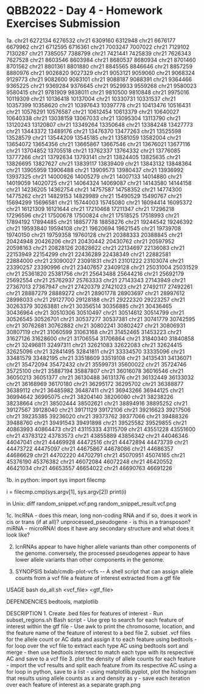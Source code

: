 # QBB2022 - Day 4 - Homework Exercises Submission

1a.
chr21	6272134	6276532
chr21	6309160	6312948
chr21	6676177	6679962
chr21	6712595	6716361
chr21	7003247	7007022
chr21	7129102	7130287
chr21	7385057	7388799
chr21	7421441	7425839
chr21	7626343	7627528
chr21	8603546	8603984
chr21	8680537	8680934
chr21	8701460	8701562
chr21	8801361	8801880
chr21	8845565	8846646
chr21	8857259	8880976
chr21	9026820	9027329
chr21	9053121	9059060
chr21	9068324	9129773
chr21	9082600	9083101
chr21	9088187	9088391
chr21	9364466	9365225
chr21	9369284	9376645
chr21	9529933	9559268
chr21	9580023	9580415
chr21	9781909	9838011
chr21	9810500	9810848
chr21	9975016	10119309
chr21	10136418	10137004
chr21	10330731	10331537
chr21	10357399	10358620
chr21	10397643	10397778
chr21	10413476	10516431
chr21	10576291	10576587
chr21	10612454	10613379
chr21	10640027	10640338
chr21	13038159	13067033
chr21	13095304	13113790
chr21	13120243	13120807
chr21	13349264	13350648
chr21	13384248	13427773
chr21	13443372	13489176
chr21	13476370	13477263
chr21	13525598	13528579
chr21	13544209	13545185
chr21	13581059	13582004
chr21	13654072	13654356
chr21	13665867	13667546
chr21	13676021	13677116
chr21	13704852	13705518
chr21	13762337	13764332
chr21	13776085	13777266
chr21	13792634	13793141
chr21	13824405	13825635
chr21	13826695	13827627
chr21	13839117	13839409
chr21	13843132	13848364
chr21	13905959	13906488
chr21	13909573	13980437
chr21	13936992	13937325
chr21	14000926	14005279
chr21	14007133	14014880
chr21	14019059	14020725
chr21	14064324	14069087
chr21	14143580	14144158
chr21	14236205	14362754
chr21	14757587	14758352
chr21	14774300	14775262
chr21	14829153	14829989
chr21	15490529	15490767
chr21	15694299	15696581
chr21	15744003	15745080
chr21	16094414	16095372
chr21	16121309	16121644
chr21	17210468	17211347
chr21	17296218	17296596
chr21	17500678	17500824
chr21	17518525	17518993
chr21	17894192	17894485
chr21	18857778	18858276
chr21	19244542	19246392
chr21	19593840	19594108
chr21	19620694	19621545
chr21	19739708	19740150
chr21	19759358	19760128
chr21	20388333	20388845
chr21	20424948	20426206
chr21	20430442	20430762
chr21	20597952	20598163
chr21	20828126	20828622
chr21	22134697	22136083
chr21	22153949	22154299
chr21	22436289	22438349
chr21	22882581	22884000
chr21	23090027	23091831
chr21	23101222	23103074
chr21	23390257	23390996
chr21	23407657	23409128
chr21	25031004	25031529
chr21	25361820	25381756
chr21	25643488	25644216
chr21	25692179	25692554
chr21	25762937	25763333
chr21	27143343	27143949
chr21	27367013	27367947
chr21	27420379	27421023
chr21	27492117	27492261
chr21	28887279	28889272
chr21	28901778	28903697
chr21	28997612	28998033
chr21	29127700	29128188
chr21	29222320	29223257
chr21	30263379	30263881
chr21	30356514	30356885
chr21	30436465	30436964
chr21	30510306	30510497
chr21	30514612	30514799
chr21	30526545	30526701
chr21	30537277	30537381
chr21	30741779	30742595
chr21	30762681	30762882
chr21	30802241	30802427
chr21	30806931	30807119
chr21	31060599	31063168
chr21	31452465	31453223
chr21	31627126	31628600
chr21	31706554	31706864
chr21	31840340	31840858
chr21	32496811	32497311
chr21	32621083	32622083
chr21	32624415	32625096
chr21	32841495	32841811
chr21	33334570	33335096
chr21	33481579	33482195
chr21	33518609	33519108
chr21	34135431	34136071
chr21	35472094	35472432
chr21	35599731	35600022
chr21	35724746	35725100
chr21	35887194	35887807
chr21	36016078	36016546
chr21	36050213	36051377
chr21	36130488	36131376
chr21	36132449	36133032
chr21	36168969	36170180
chr21	36295172	36295702
chr21	36388877	36389112
chr21	36485982	36487411
chr21	36943266	36944125
chr21	36994642	36995075
chr21	38204140	38206080
chr21	38238226	38238664
chr21	38502444	38502621
chr21	38894916	38895252
chr21	39127567	39128040
chr21	39171129	39172106
chr21	39216623	39217506
chr21	39235385	39236020
chr21	39373762	39377066
chr21	39488326	39488760
chr21	39491543	39491898
chr21	39525582	39529855
chr21	40863993	40864473
chr21	43115333	43115709
chr21	43551228	43551600
chr21	43783122	43783573
chr21	43855889	43856342
chr21	44046346	44047041
chr21	44469928	44472516
chr21	44472894	44473739
chr21	44473722	44475097
chr21	44675867	44678086
chr21	44686357	44686629
chr21	44702220	44702791
chr21	45070951	45074165
chr21	45376190	45376382
chr21	46072084	46072248
chr21	46420552	46421034
chr21	46653557	46654022
chr21	46690763	46691226

1b.
in python:
import sys
import filecmp

i = filecmp.cmp(sys.argv[1], sys.argv[2])
print(i)

in Unix:
diff random_snippet.vcf.png random_snippet_result.vcf.png 

1c.
lncRNA -  does this mean, long non-coding RNA and if so, does it work in cis or trans (if at all)?
unprocessed_pseudogene - is this in a transposon?
miRNA - microRNA! does it have any secondary structure and what does it look like?

2. lcnRNAs appear to have higher allele variants than other components of the genome. conversely, the processed pseudogenes appear to have lower allele variants than other components in the genome.

3. SYNOPSIS
     bxlab/cmdb-plot-vcfs -- A shell script that can assign allele counts from a vcf file a feature of interest extracted from a gtf file

 USAGE
     bash do_all.sh <vcf_file> <gtf_file>

 DEPENDENCIES
 bedtools, matplotlib

 DESCRIPTION
     1. Create .bed files for features of interest
         - Run subset_regions.sh Bash script
         - Use grep to search for each feature of interest within the gtf file
         - Use awk to print the chromosome, location, and the feature name of the feature of interest to a bed file
     2. subset .vcf files for the allele count or AC data and assign it to each feature using bedtools
         - for loop over the vcf file to extract each type AC using bedtools sort and merge
         - then use bedtools intersect to match each type with its respective AC and save to a vcf file
     3. plot the density of allele counts for each feature
         - import the vcf results and split each feature from its respective AC using a for loop in python, save to a list
         - using matplotlib.pyplot, plot the histogram that results using allele counts as x and density as y
         - save each iteration over each feature of interest as a separate graph.png
